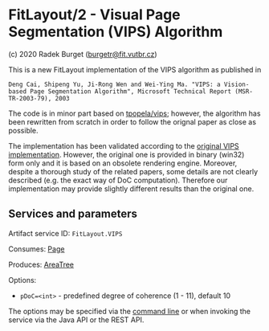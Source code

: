 FitLayout/2 - Visual Page Segmentation (VIPS) Algorithm
=======================================================

(c) 2020 Radek Burget (burgetr@fit.vutbr.cz)

This is a new FitLayout implementation of the VIPS algorithm as published in

```
Deng Cai, Shipeng Yu, Ji-Rong Wen and Wei-Ying Ma. "VIPS: a Vision-based Page Segmentation Algorithm", Microsoft Technical Report (MSR-TR-2003-79), 2003
```

The code is in minor part based on [tpopela/vips](https://github.com/tpopela/vips_java); however, the algorithm has been rewritten from scratch in order to follow the orignal paper as close as possible.

The implementation has been validated according to the [original VIPS implementation](http://www.cad.zju.edu.cn/home/dengcai/VIPS/VIPS.html). However, the original one is provided in binary (win32) form only and it is based on an obsolete rendering engine. Moreover, despite a thorough study of the related papers, some details are not clearly described (e.g. the exact way of DoC computation). Therefore our implementation may provide slightly different results than the original one.

## Services and parameters

Artifact service ID: `FitLayout.VIPS`

Consumes: [Page](http://fitlayout.github.io/api/latest/cz.vutbr.fit.layout.core/cz/vutbr/fit/layout/model/Page.html)

Produces: [AreaTree](http://fitlayout.github.io/api/latest/cz.vutbr.fit.layout.core/cz/vutbr/fit/layout/model/AreaTree.html)

Options:
- `pDoC=<int>` - predefined degree of coherence (1 - 11), default 10

The options may be specified via the [command line](https://github.com/FitLayout/FitLayout/wiki/Command-line-Interface#render) or when invoking the service via the Java API or the REST API.
